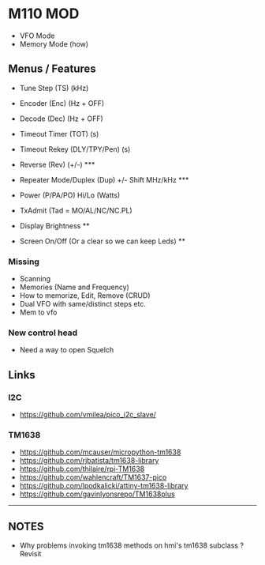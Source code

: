# M110 MOD

- VFO Mode
- Memory Mode (how)

## Menus / Features

- Tune Step (TS) (kHz)
- Encoder (Enc) (Hz + OFF)
- Decode (Dec) (Hz + OFF)
- Timeout Timer (TOT) (s)
- Timeout Rekey (DLY/TPY/Pen) (s)
- Reverse (Rev) (+/-) ***
- Repeater Mode/Duplex (Dup) +/- Shift MHz/kHz ***
- Power (P/PA/PO) Hi/Lo (Watts)
- TxAdmit (Tad = MO/AL/NC/NC.PL)

- Display Brightness **
- Screen On/Off (Or a clear so we can keep Leds) ** 

### Missing
- Scanning
- Memories (Name and Frequency)
- How to memorize, Edit, Remove (CRUD)
- Dual VFO with same/distinct steps etc.
- Mem to vfo

### New control head
- Need a way to open Squelch

## Links

### I2C

- https://github.com/vmilea/pico_i2c_slave/

### TM1638

- https://github.com/mcauser/micropython-tm1638
- https://github.com/rjbatista/tm1638-library
- https://github.com/thilaire/rpi-TM1638
- https://github.com/wahlencraft/TM1637-pico
- https://github.com/lpodkalicki/attiny-tm1638-library
- https://github.com/gavinlyonsrepo/TM1638plus


---

## NOTES

- Why problems invoking tm1638 methods on hmi's tm1638 subclass ? Revisit
